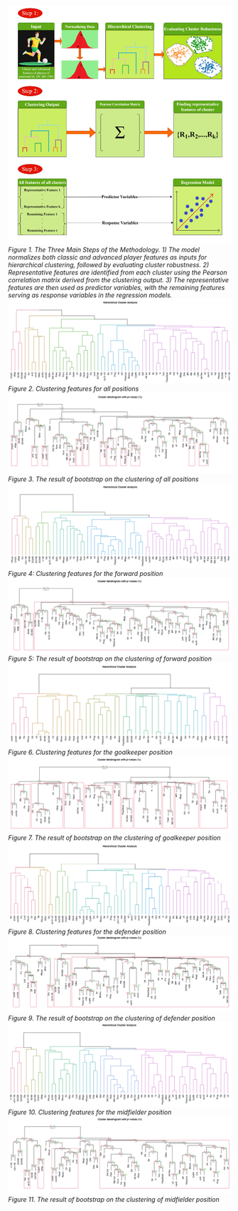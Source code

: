 ![Figure 1.  The Three Main Steps of the Methodology.](https://raw.githubusercontent.com/MahdiNouraie/Advanced-Football-Analytics/refs/heads/main/Figures/Figure%201.jpg)
*Figure 1.  The Three Main Steps of the Methodology. 1) The model normalizes both classic and advanced player features as inputs for hierarchical clustering, followed by evaluating cluster robustness. 2) Representative features are identified from each cluster using the Pearson correlation matrix derived from the clustering output.  3) The representative features are then used as predictor variables, with the remaining features serving as response variables in the regression models.*
![Figure 2. Clustering features for all positions](https://raw.githubusercontent.com/MahdiNouraie/Advanced-Football-Analytics/refs/heads/main/Figures/Figure%202.png)
*Figure 2. Clustering features for all positions*
![Figure 3.](https://raw.githubusercontent.com/MahdiNouraie/Advanced-Football-Analytics/refs/heads/main/Figures/Figure%203.png)
*Figure 3. The result of bootstrap on the clustering of all positions*
![Figure 4.](https://raw.githubusercontent.com/MahdiNouraie/Advanced-Football-Analytics/refs/heads/main/Figures/Figure%204.png)
*Figure 4: Clustering features for the forward position*
![Figure 5.](https://raw.githubusercontent.com/MahdiNouraie/Advanced-Football-Analytics/refs/heads/main/Figures/Figure%205.png)
*Figure 5: The result of bootstrap on the clustering of forward position*
![Figure 6.](https://raw.githubusercontent.com/MahdiNouraie/Advanced-Football-Analytics/refs/heads/main/Figures/Figure%206.png)
*Figure 6. Clustering features for the goalkeeper position*
![Figure 7.](https://raw.githubusercontent.com/MahdiNouraie/Advanced-Football-Analytics/refs/heads/main/Figures/Figure%207.png)
*Figure 7. The result of bootstrap on the clustering of goalkeeper position*
![Figure 8.](https://raw.githubusercontent.com/MahdiNouraie/Advanced-Football-Analytics/refs/heads/main/Figures/Figure%208.png)
*Figure 8. Clustering features for the defender position*
![Figure 9.](https://raw.githubusercontent.com/MahdiNouraie/Advanced-Football-Analytics/refs/heads/main/Figures/Figure%209.png)
*Figure 9. The result of bootstrap on the clustering of defender position*
![Figure 10.](https://raw.githubusercontent.com/MahdiNouraie/Advanced-Football-Analytics/refs/heads/main/Figures/Figure%2010.png)
*Figure 10. Clustering features for the midfielder position*
![Figure 11.](https://raw.githubusercontent.com/MahdiNouraie/Advanced-Football-Analytics/refs/heads/main/Figures/Figure%2011.png)
*Figure 11. The result of bootstrap on the clustering of midfielder position*
